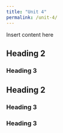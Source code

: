 ```yaml
---
title: "Unit 4"
permalink: /unit-4/
---
```


Insert content here

## Heading 2

### Heading 3

## Heading 2

### Heading 3

### Heading 3